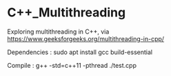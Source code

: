 # C++_Multithreading

Exploring multithreading in C++, via https://www.geeksforgeeks.org/multithreading-in-cpp/

Dependencies : 
sudo apt install gcc build-essential

Compile :
g++ -std=c++11 -pthread ./test.cpp
